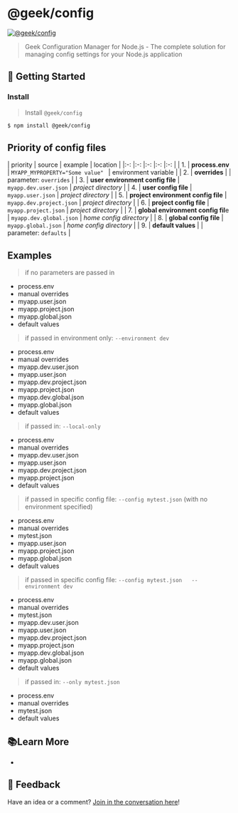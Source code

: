 # @geek/config

[![@geek/config](https://img.shields.io/npm/v/@geek/config.png)](https://www.npmjs.com/package/@geek/config)

> Geek Configuration Manager for Node.js - The complete solution for managing config settings for your Node.js application



## 🚀 Getting Started

### Install

> Install `@geek/config`

```bash
$ npm install @geek/config
```


## Priority of config files


| priority 	| source 	| example  	|   location	|
|:-:	|:-:	|:-:	|:-:	|:-:	|
| 1.  	| **process.env**  	| `MYAPP_MYPROPERTY="Some value" ` 		| environment variable  	|
| 2.  	| **overrides**  	|    	| parameter: `overrides`  	|
| 3.  	| **user environment config file**  	| `myapp.dev.user.json`    	| *project directory*  	|
| 4.  	| **user config file**  	| `myapp.user.json`  	|   *project directory*  	|
| 5.  	| **project environment config file**  	| `myapp.dev.project.json`  	| *project directory*  	|
| 6.  	| **project config file**  	| `myapp.project.json`  	| *project directory*  	|
| 7.  	| **global environment config fil**e  	| `myapp.dev.global.json`  		| *home config directory*  	|
| 8.  	| **global config file**  	| `myapp.global.json`  		| *home config directory*  	|
| 9.  	| **default values**  	|  	  	| parameter: `defaults`  	|

## Examples


> if no parameters are passed in

- process.env 
- manual overrides
- myapp.user.json
- myapp.project.json
- myapp.global.json
- default values


> if passed in environment only:  `--environment dev`

- process.env 
- manual overrides
- myapp.dev.user.json
- myapp.user.json
- myapp.dev.project.json
- myapp.project.json
- myapp.dev.global.json
- myapp.global.json
- default values

> if passed in:  `--local-only`

- process.env 
- manual overrides
- myapp.dev.user.json
- myapp.user.json
- myapp.dev.project.json
- myapp.project.json
- default values
  

> if passed in specific config file:  `--config mytest.json`   (with no environment specified)

- process.env 
- manual overrides
- mytest.json
- myapp.user.json
- myapp.project.json
- myapp.global.json
- default values

> if passed in specific config file:  `--config mytest.json   --environment dev`

- process.env 
- manual overrides
- mytest.json
- myapp.dev.user.json
- myapp.user.json
- myapp.dev.project.json
- myapp.project.json
- myapp.dev.global.json
- myapp.global.json
- default values

> if passed in:  `--only mytest.json`

- process.env 
- manual overrides
- mytest.json
- default values


## 📚Learn More

- 


## 📣 Feedback

Have an idea or a comment?  [Join in the conversation here](https://github.com/brentonhouse/geek-config/issues)! 
